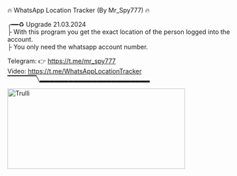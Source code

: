 🔥 WhatsApp Location Tracker (By Mr_Spy777)  🔥 
       <br>
       
╭━━♻️ Upgrade 21.03.2024
<br>
├  With this program you get the exact location of the person logged into the account.
<br>
├  You only need the whatsapp account number.
<br>

 Telegram: 👉  https://t.me/mr_spy777
 <br>
 Video: https://t.me/WhatsAppLocationTracker
 <br>
▔▔▔▔▔▔╲▂▂▂▂▂▂▂▂▂▂▂▂▂▂▂▂▂▂▂▂▂▂▂

<img src="https://i.postimg.cc/9fGRDyHh/whatsaptarck.jpg" alt="Trulli" width="400" height="182">
